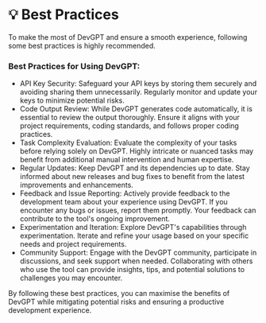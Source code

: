 # 💡 Best Practices

To make the most of DevGPT and ensure a smooth experience, following some best practices is highly recommended.

### Best Practices for Using DevGPT:

* API Key Security: Safeguard your API keys by storing them securely and avoiding sharing them unnecessarily. Regularly monitor and update your keys to minimize potential risks.
* Code Output Review: While DevGPT generates code automatically, it is essential to review the output thoroughly. Ensure it aligns with your project requirements, coding standards, and follows proper coding practices.
* Task Complexity Evaluation: Evaluate the complexity of your tasks before relying solely on DevGPT. Highly intricate or nuanced tasks may benefit from additional manual intervention and human expertise.
* Regular Updates: Keep DevGPT and its dependencies up to date. Stay informed about new releases and bug fixes to benefit from the latest improvements and enhancements.
* Feedback and Issue Reporting: Actively provide feedback to the development team about your experience using DevGPT. If you encounter any bugs or issues, report them promptly. Your feedback can contribute to the tool's ongoing improvement.
* Experimentation and Iteration: Explore DevGPT's capabilities through experimentation. Iterate and refine your usage based on your specific needs and project requirements.
* Community Support: Engage with the DevGPT community, participate in discussions, and seek support when needed. Collaborating with others who use the tool can provide insights, tips, and potential solutions to challenges you may encounter.

By following these best practices, you can maximise the benefits of DevGPT while mitigating potential risks and ensuring a productive development experience.
